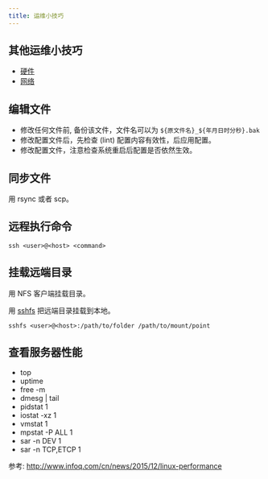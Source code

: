 ```yaml
---
title: 运维小技巧
---
```



## 其他运维小技巧

- [硬件](./ops-tricks-hardwares.md)
- [网络](./ops-tricks-networks.md)

## 编辑文件

- 修改任何文件前, 备份该文件，文件名可以为 `${原文件名}_${年月日时分秒}.bak`
- 修改配置文件后，先检查 (lint) 配置内容有效性，后应用配置。
- 修改配置文件，注意检查系统重启后配置是否依然生效。

## 同步文件

用 rsync 或者 scp。

## 远程执行命令

`ssh <user>@<host> <command>`

## 挂载远端目录

用 NFS 客户端挂载目录。

用 [sshfs](https://github.com/libfuse/sshfs) 把远端目录挂载到本地。

`sshfs <user>@<host>:/path/to/folder /path/to/mount/point`

## 查看服务器性能

- top
- uptime
- free -m
- dmesg | tail
- pidstat 1
- iostat -xz 1
- vmstat 1
- mpstat -P ALL 1
- sar -n DEV 1
- sar -n TCP,ETCP 1

参考:
http://www.infoq.com/cn/news/2015/12/linux-performance
